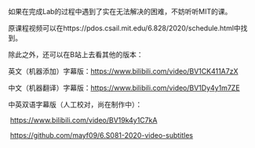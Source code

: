 如果在完成Lab的过程中遇到了实在无法解决的困难，不妨听听MIT的课。

原课程视频可以在https://pdos.csail.mit.edu/6.828/2020/schedule.html中找到。

除此之外，还可以在B站上去看其他的版本：

英文（机器添加）字幕版：https://www.bilibili.com/video/BV1CK411A7zX

中文（机器翻译）字幕版：https://www.bilibili.com/video/BV1Dy4y1m7ZE

中英双语字幕版（人工校对，尚在制作中）：

​	https://www.bilibili.com/video/BV19k4y1C7kA

​	https://github.com/mayf09/6.S081-2020-video-subtitles

